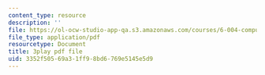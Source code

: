 ```yaml
---
content_type: resource
description: ''
file: https://ol-ocw-studio-app-qa.s3.amazonaws.com/courses/6-004-computation-structures-spring-2017/3352f50569a31ff98bd6769e5145e5d9_CDUH8T6Yg8A.pdf
file_type: application/pdf
resourcetype: Document
title: 3play pdf file
uid: 3352f505-69a3-1ff9-8bd6-769e5145e5d9
---
```

